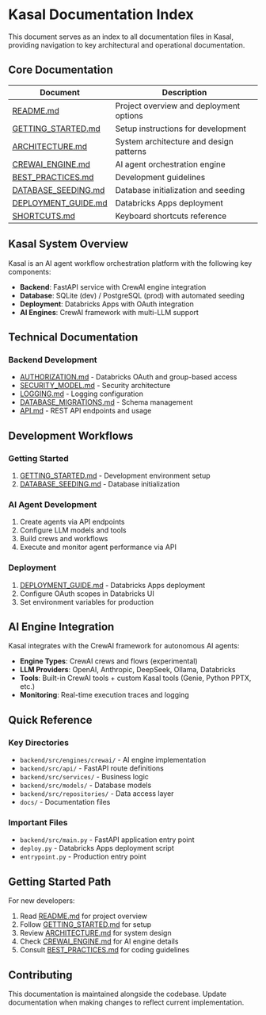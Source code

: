 # Kasal Documentation Index

This document serves as an index to all documentation files in Kasal, providing navigation to key architectural and operational documentation.

## Core Documentation

| Document | Description |
|----------|-------------|
| [README.md](../README.md) | Project overview and deployment options |
| [GETTING_STARTED.md](GETTING_STARTED.md) | Setup instructions for development |
| [ARCHITECTURE.md](ARCHITECTURE.md) | System architecture and design patterns |
| [CREWAI_ENGINE.md](CREWAI_ENGINE.md) | AI agent orchestration engine |
| [BEST_PRACTICES.md](BEST_PRACTICES.md) | Development guidelines |
| [DATABASE_SEEDING.md](DATABASE_SEEDING.md) | Database initialization and seeding |
| [DEPLOYMENT_GUIDE.md](DEPLOYMENT_GUIDE.md) | Databricks Apps deployment |
| [SHORTCUTS.md](SHORTCUTS.md) | Keyboard shortcuts reference |

## Kasal System Overview

Kasal is an AI agent workflow orchestration platform with the following key components:

- **Backend**: FastAPI service with CrewAI engine integration
- **Database**: SQLite (dev) / PostgreSQL (prod) with automated seeding
- **Deployment**: Databricks Apps with OAuth integration
- **AI Engines**: CrewAI framework with multi-LLM support

## Technical Documentation

### Backend Development
- [AUTHORIZATION.md](AUTHORIZATION.md) - Databricks OAuth and group-based access
- [SECURITY_MODEL.md](SECURITY_MODEL.md) - Security architecture
- [LOGGING.md](LOGGING.md) - Logging configuration
- [DATABASE_MIGRATIONS.md](DATABASE_MIGRATIONS.md) - Schema management
- [API.md](API.md) - REST API endpoints and usage

## Development Workflows

### Getting Started
1. [GETTING_STARTED.md](GETTING_STARTED.md) - Development environment setup
2. [DATABASE_SEEDING.md](DATABASE_SEEDING.md) - Database initialization

### AI Agent Development
1. Create agents via API endpoints
2. Configure LLM models and tools
3. Build crews and workflows
4. Execute and monitor agent performance via API

### Deployment
1. [DEPLOYMENT_GUIDE.md](DEPLOYMENT_GUIDE.md) - Databricks Apps deployment
2. Configure OAuth scopes in Databricks UI
3. Set environment variables for production

## AI Engine Integration

Kasal integrates with the CrewAI framework for autonomous AI agents:

- **Engine Types**: CrewAI crews and flows (experimental)
- **LLM Providers**: OpenAI, Anthropic, DeepSeek, Ollama, Databricks
- **Tools**: Built-in CrewAI tools + custom Kasal tools (Genie, Python PPTX, etc.)
- **Monitoring**: Real-time execution traces and logging

## Quick Reference

### Key Directories
- `backend/src/engines/crewai/` - AI engine implementation
- `backend/src/api/` - FastAPI route definitions
- `backend/src/services/` - Business logic
- `backend/src/models/` - Database models
- `backend/src/repositories/` - Data access layer
- `docs/` - Documentation files

### Important Files
- `backend/src/main.py` - FastAPI application entry point
- `deploy.py` - Databricks Apps deployment script
- `entrypoint.py` - Production entry point

## Getting Started Path

For new developers:

1. Read [README.md](../README.md) for project overview
2. Follow [GETTING_STARTED.md](GETTING_STARTED.md) for setup
3. Review [ARCHITECTURE.md](ARCHITECTURE.md) for system design
4. Check [CREWAI_ENGINE.md](CREWAI_ENGINE.md) for AI engine details
5. Consult [BEST_PRACTICES.md](BEST_PRACTICES.md) for coding guidelines

## Contributing

This documentation is maintained alongside the codebase. Update documentation when making changes to reflect current implementation. 
